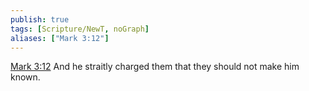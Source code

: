 ```yaml
---
publish: true
tags: [Scripture/NewT, noGraph]
aliases: ["Mark 3:12"]
---
```

[Mark 3:12](https://churchofjesuschrist.org/study/scriptures/nt/mark/3?lang=eng&id=p12#p12) And he straitly charged them that they should not make him known.
